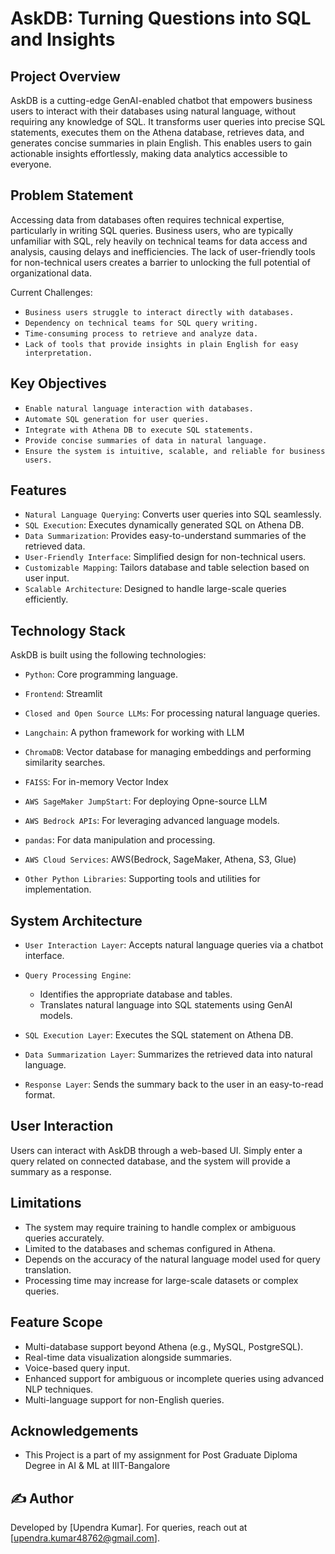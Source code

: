 # AskDB: Turning Questions into SQL and Insights


## Project Overview

AskDB is a cutting-edge GenAI-enabled chatbot that empowers business users to interact with their databases using natural language, without requiring any knowledge of SQL. It transforms user queries into precise SQL statements, executes them on the Athena database, retrieves data, and generates concise summaries in plain English. This enables users to gain actionable insights effortlessly, making data analytics accessible to everyone.

## Problem Statement

Accessing data from databases often requires technical expertise, particularly in writing SQL queries. Business users, who are typically unfamiliar with SQL, rely heavily on technical teams for data access and analysis, causing delays and inefficiencies.
The lack of user-friendly tools for non-technical users creates a barrier to unlocking the full potential of organizational data.

Current Challenges:

- `Business users struggle to interact directly with databases.`
- `Dependency on technical teams for SQL query writing.`
- `Time-consuming process to retrieve and analyze data.`
- `Lack of tools that provide insights in plain English for easy interpretation.`


## Key Objectives

- `Enable natural language interaction with databases.`
- `Automate SQL generation for user queries.`
- `Integrate with Athena DB to execute SQL statements.`
- `Provide concise summaries of data in natural language.`
- `Ensure the system is intuitive, scalable, and reliable for business users.`

## Features

- `Natural Language Querying`: Converts user queries into SQL seamlessly.
- `SQL Execution`: Executes dynamically generated SQL on Athena DB.
- `Data Summarization`: Provides easy-to-understand summaries of the retrieved data.
- `User-Friendly Interface`: Simplified design for non-technical users.
- `Customizable Mapping`: Tailors database and table selection based on user input.
- `Scalable Architecture`: Designed to handle large-scale queries efficiently.


## Technology Stack

AskDB is built using the following technologies:

-  `Python`: Core programming language.

- `Frontend`: Streamlit

- `Closed and Open Source LLMs`: For processing natural language queries.

- `Langchain`: A python framework for working with LLM

- `ChromaDB`: Vector database for managing embeddings and performing similarity searches.

- `FAISS`: For in-memory Vector Index

- `AWS SageMaker JumpStart`: For deploying Opne-source LLM

- `AWS Bedrock APIs`: For leveraging advanced language models.

- `pandas`: For data manipulation and processing.

- `AWS Cloud Services`: AWS(Bedrock, SageMaker, Athena, S3, Glue)

- `Other Python Libraries`: Supporting tools and utilities for implementation.

## System Architecture

- `User Interaction Layer`: Accepts natural language queries via a chatbot interface.
- `Query Processing Engine`:

    - Identifies the appropriate database and tables.
    - Translates natural language into SQL statements using GenAI models.
    
- `SQL Execution Layer`: Executes the SQL statement on Athena DB.
- `Data Summarization Layer`: Summarizes the retrieved data into natural language.
- `Response Layer`: Sends the summary back to the user in an easy-to-read format.



## User Interaction

Users can interact with AskDB through a web-based UI. Simply enter a query related on connected database, and the system will provide a summary as a response.

## Limitations

- The system may require training to handle complex or ambiguous queries accurately.
- Limited to the databases and schemas configured in Athena.
- Depends on the accuracy of the natural language model used for query translation.
- Processing time may increase for large-scale datasets or complex queries.

## Feature Scope

- Multi-database support beyond Athena (e.g., MySQL, PostgreSQL).
- Real-time data visualization alongside summaries.
- Voice-based query input.
- Enhanced support for ambiguous or incomplete queries using advanced NLP techniques.
- Multi-language support for non-English queries.



## Acknowledgements
- This Project is a part of my assignment for Post Graduate Diploma Degree in AI & ML at IIIT-Bangalore

## ✍️ Author
Developed by [Upendra Kumar]. For queries, reach out at [upendra.kumar48762@gmail.com].
